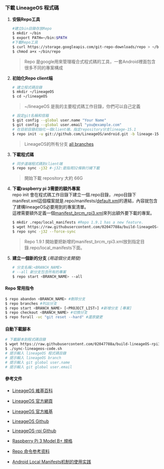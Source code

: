 ### 下載 LineageOS 程式碼
1. **安裝Repo工具**
    ```bash
    #建立bin目錄存放Repo
    $ mkdir ~/bin
    $ export PATH=~/bin:$PATH
    #下載Repo工具
    $ curl https://storage.googleapis.com/git-repo-downloads/repo > ~/bin/repo
    $ chmod a+x ~/bin/repo
    ```
    > Repo 是google用來管理複合式程式碼的工具，一套Android裡面包含很多不同的專案構成
2. **初始化Repo client端**
    ```bash
    # 建立程式碼目錄
    $ mkdir ~/lineageOS
    $ cd ~/lineageOS
    ```
    > ~/lineageOS 是我的主要程式碼工作目錄，你們可以自己定義
    ```bash
    # 設定git名稱和信箱
    $ git config --global user.name "Your Name"
    $ git config --global user.email "you@example.com"
    # 在目前目錄初始化一個client端，指定repository分支lineage-15.1
    $ repo init -u git://github.com/LineageOS/android.git -b lineage-15.1
    ```
    > LineageOS的所有分支 [all branches](https://github.com/LineageOS/android/branches/all)
    
3. **下載程式碼**
   ```bash
   # 同步遠端程式碼到client端
   $ repo sync -j32 #-j32:是指用32條執行緒下載
   ```
   > 開始下載 repository 大約 66G

4. **下載raspberry pi 3需要的額外專案** \
    repo init 會在程式碼工作目錄下建立一個.repo目錄，.repo目錄下manifest.xml這個檔案就是.repo/manifests/[default.xml](../manifests/default.xml)的連結，內容就包含了建構lineageOS必要用到的專案清單。\
    這裡需要額外定義一個[manifest_brcm_rpi3.xml](../manifests/manifest_brcm_rpi3.xml)來列出額外要下載的專案。
   ```bash
   $ mkdir .repo/local_manifests #Repo 1.9.1 has a new feature. 
   $ wget https://raw.githubusercontent.com/02047788a/build-lineageOS-rpi3/master/manifests/manifest_brcm_rpi3.xml -O .repo/local_manifests/manifest_brcm_rpi3.xml
   $ repo sync -j32 --force-sync
   ```
   > Repo 1.9.1 開始要把新增的manifest_brcm_rpi3.xml放到指定目錄.repo/local_manifests下面。
5. **建立一個新的分支** *(用這個分支開發)*
   ```bash
   # 分支名稱:<BRANCH_NAME>
   # --all 新分支包含所有的專案
   $ repo start <BRANCH_NAME> --all
   ```
#### Repo 常用指令
```bash
$ repo abandon <BRANCH_NAME> #刪除分支
$ repo branches #列出分支 
$ repo start <BRANCH_NAME> [<PROJECT_LIST>] #新增分支 [專案]
$ repo checkout <BRANCH_NAME> #切換分支 
$ repo forall -vc "git reset --hard" #還原變更
```

#### 自動下載腳本
```bash
# 下載腳本到程式碼目錄
$ wget https://raw.githubusercontent.com/02047788a/build-lineageOS-rpi3/master/scripts/sync-lineageos-code.sh -O ~/sync-lineageos-code.sh
$ ./sync-lineageos-code.sh
# 提示輸入 lineageOS 程式碼目錄
# 提示輸入 lineageOS branch
# 提示輸入 git global user.name
# 提示輸入 git global user.email
```

#### 參考文件
 - [LineageOS 維基百科](https://zh.wikipedia.org/wiki/LineageOS)
 - [LineageOS 官方網頁](https://www.lineageos.org/)
 - [LineageOS 官方維基](https://wiki.lineageos.org/)
 - [LineageOS Github](https://github.com/LineageOS/)
 - [LineageOS-rpi Github](https://github.com/lineage-rpi)
 - [Raspberry Pi 3 Model B+ 規格](https://www.raspberrypi.com.tw/10684/55/)

 - [Repo 命令参考资料](https://source.android.google.cn/setup/using-repo.html)
 - [Android Local Manifests机制的使用实践](https://duanqz.github.io/2016-04-15-Android-Local-Manifests-Practice)
